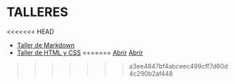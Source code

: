 # TALLERES
<<<<<<< HEAD
- [Taller de Markdown](01) 
- [Taller de HTML y CSS](02) 
=======
[Abrir](prueba.md) 
[Abrir](01) 
>>>>>>> a3ee4847bf4abceec499cff7d60d4c290b2af448
    